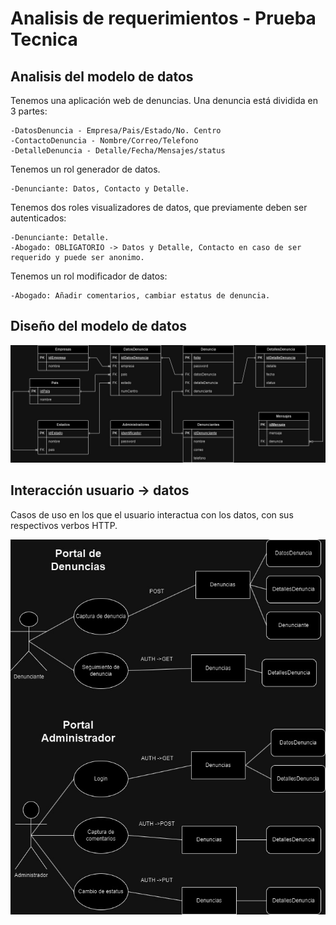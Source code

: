 # Analisis de requerimientos - Prueba Tecnica

## Analisis del modelo de datos
Tenemos una aplicación web de denuncias. Una denuncia está dividida en 3 partes:

	-DatosDenuncia - Empresa/Pais/Estado/No. Centro
	-ContactoDenuncia - Nombre/Correo/Telefono
	-DetalleDenuncia - Detalle/Fecha/Mensajes/status

Tenemos un rol generador de datos.
	
	-Denunciante: Datos, Contacto y Detalle.

Tenemos dos roles visualizadores de datos, que previamente deben ser autenticados:

	-Denunciante: Detalle.
	-Abogado: OBLIGATORIO -> Datos y Detalle, Contacto en caso de ser requerido y puede ser anonimo.

Tenemos un rol modificador de datos:

	-Abogado: Añadir comentarios, cambiar estatus de denuncia.

## Diseño del modelo de datos

![Modelo de datos](/requirements/img/modelo-datos.jpg)

## Interacción usuario -> datos

Casos de uso en los que el usuario interactua con los datos, con sus respectivos verbos HTTP.

![Interacción Usuario-Modelo](/requirements/img/interaccion-usuario-modelo.jpg)